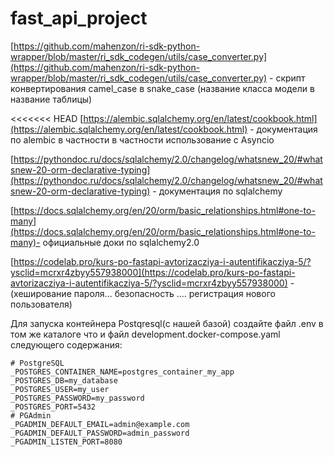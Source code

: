 ﻿# fast_api_project

[https://github.com/mahenzon/ri-sdk-python-wrapper/blob/master/ri_sdk_codegen/utils/case_converter.py](https://github.com/mahenzon/ri-sdk-python-wrapper/blob/master/ri_sdk_codegen/utils/case_converter.py) - скрипт конвертирования camel_case в snake_case (название класса модели в название таблицы)

<<<<<<< HEAD
[https://alembic.sqlalchemy.org/en/latest/cookbook.html](https://alembic.sqlalchemy.org/en/latest/cookbook.html) - документация по alembic в частности в частности использование с Asyncio


[https://pythondoc.ru/docs/sqlalchemy/2.0/changelog/whatsnew_20/#whatsnew-20-orm-declarative-typing](https://pythondoc.ru/docs/sqlalchemy/2.0/changelog/whatsnew_20/#whatsnew-20-orm-declarative-typing) - документация по sqlalchemy

[https://docs.sqlalchemy.org/en/20/orm/basic_relationships.html#one-to-many](https://docs.sqlalchemy.org/en/20/orm/basic_relationships.html#one-to-many)- официальные доки по sqlalchemy2.0



[https://codelab.pro/kurs-po-fastapi-avtorizacziya-i-autentifikacziya-5/?ysclid=mcrxr4zbyy557938000](https://codelab.pro/kurs-po-fastapi-avtorizacziya-i-autentifikacziya-5/?ysclid=mcrxr4zbyy557938000) - (хеширование пароля... безопасность .... регистрация нового пользователя)


Для запуска контейнера Postqresql(c нашей базой) создайте файл .env в том же каталоге что и файл  development.docker-compose.yaml 
следующего содержания:

```
# PostgreSQL
_POSTGRES_CONTAINER_NAME=postgres_container_my_app
_POSTGRES_DB=my_database
_POSTGRES_USER=my_user
_POSTGRES_PASSWORD=my_password
_POSTGRES_PORT=5432
# PGAdmin
_PGADMIN_DEFAULT_EMAIL=admin@example.com
_PGADMIN_DEFAULT_PASSWORD=admin_password
_PGADMIN_LISTEN_PORT=8080
```


